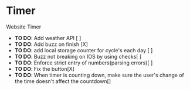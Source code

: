 # Timer
Website Timer

* **TO DO**: Add weather API [ ]
* **TO DO**: Add buzz on finish [X]
* **TO DO**: add local storage counter for cycle's each day [ ]
* **TO DO**: Buzz not breaking on IOS by using checks[ ]
* **TO DO**: Enforce strict entry of numbers(parsing errors)[ ]
* **TO DO**: Fix the button[X]
* **TO DO**: When timer is counting down, make sure the user's change of the time doesn't affect the countdown[]
